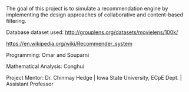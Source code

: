 The goal of this project is to simulate a recommendation engine by implementing the design approaches of collaborative and content-based filtering.

Database dataset used: http://grouplens.org/datasets/movielens/100k/

https://en.wikipedia.org/wiki/Recommender_system

Programming: Omar and Souparni

Mathematical Analysis: Conghui

Project Mentor: Dr. Chinmay Hedge | Iowa State University, ECpE Dept. | Assistant Professor